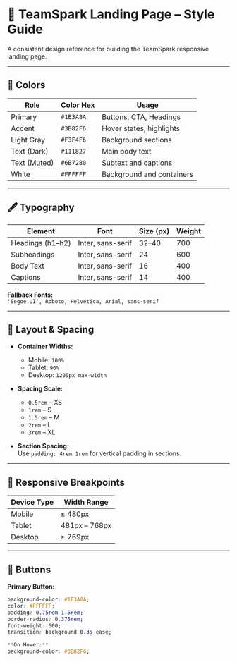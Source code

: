 # 🧭 TeamSpark Landing Page – Style Guide

A consistent design reference for building the TeamSpark responsive landing page.

---

## 🎨 Colors

| Role              | Color Hex     | Usage                         |
|-------------------|---------------|-------------------------------|
| Primary           | `#1E3A8A`      | Buttons, CTA, Headings       |
| Accent            | `#3B82F6`      | Hover states, highlights     |
| Light Gray        | `#F3F4F6`      | Background sections          |
| Text (Dark)       | `#111827`      | Main body text               |
| Text (Muted)      | `#6B7280`      | Subtext and captions         |
| White             | `#FFFFFF`      | Background and containers    |

---

## 🖋️ Typography

| Element          | Font              | Size (px) | Weight   |
|------------------|-------------------|-----------|----------|
| Headings (h1–h2) | Inter, sans-serif | 32–40     | 700      |
| Subheadings      | Inter, sans-serif | 24        | 600      |
| Body Text        | Inter, sans-serif | 16        | 400      |
| Captions         | Inter, sans-serif | 14        | 400      |

**Fallback Fonts:**  
`'Segoe UI', Roboto, Helvetica, Arial, sans-serif`

---

## 📐 Layout & Spacing

- **Container Widths:**
  - Mobile: `100%`
  - Tablet: `90%`
  - Desktop: `1200px max-width`

- **Spacing Scale:**
  - `0.5rem` – XS  
  - `1rem` – S  
  - `1.5rem` – M  
  - `2rem` – L  
  - `3rem` – XL  

- **Section Spacing:**  
  Use `padding: 4rem 1rem` for vertical padding in sections.

---

## 📱 Responsive Breakpoints

| Device Type | Width Range     |
|-------------|------------------|
| Mobile      | ≤ 480px          |
| Tablet      | 481px – 768px    |
| Desktop     | ≥ 769px          |

---

## 🔘 Buttons

**Primary Button:**

```css
background-color: #1E3A8A;
color: #FFFFFF;
padding: 0.75rem 1.5rem;
border-radius: 0.375rem;
font-weight: 600;
transition: background 0.3s ease;

**On Hover:**
background-color: #3B82F6;